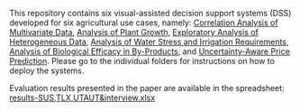 This repository contains six visual-assisted decision support systems (DSS) developed for six agricultural use cases, namely: [Correlation Analysis of Multivariate Data](https://github.com/AugmentHCI/agriviz_public/tree/main/gacovi), [Analysis of Plant Growth](https://github.com/AugmentHCI/agriviz_public/tree/main/Leaf-Counting), [Exploratory Analysis of Heterogeneous Data](https://github.com/AugmentHCI/agriviz_public/tree/main/VinetoWine), [Analysis of Water Stress and Irrigation Requirements](https://github.com/AugmentHCI/agriviz_public/tree/main/Irrigation), [Analysis of Biological Efficacy in By-Products](https://github.com/AugmentHCI/agriviz_public/tree/main/biological-efficacy), and [Uncertainty-Aware Price Prediction](https://github.com/AugmentHCI/agriviz_public/tree/main/product-prices). Please go to the individual folders for instructions on how to deploy the systems.

Evaluation results presented in the paper are available in the spreadsheet: [results-SUS,TLX,UTAUT&interview.xlsx](/results-SUS,TLX,UTAUT&interview.xlsx)
